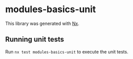 # modules-basics-unit

This library was generated with [Nx](https://nx.dev).

## Running unit tests

Run `nx test modules-basics-unit` to execute the unit tests.
